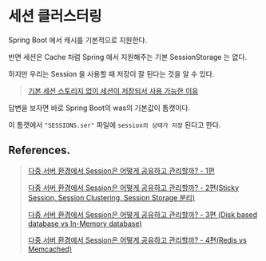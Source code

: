 # 세션 클러스터링

Spring Boot 에서 캐시를 기본적으로 지원한다.

반면 세션은 Cache 처럼 Spring 에서 지원해주는 기본 SessionStorage 는 없다.

하지만 우리는 Session 을 사용할 때 저장이 잘 된다는 것을 알 수 있다.

> [기본 세션 스토리지 없이 세션이 저장되서 사용 가능한 이유](https://stackoverflow.com/questions/57738669/what-is-the-default-session-storage-for-spring-boot)

답변을 보자면 바로 Spring Boot의 was의 기본값이 톰캣이다.

이 톰캣에서 `"SESSIONS.ser"` 파일에 `session의 상태가 저장` 된다고 한다.


## References.

> [다중 서버 환경에서 Session은 어떻게 공유하고 관리할까? - 1편](https://hyuntaeknote.tistory.com/4?category=867120)
>
> [다중 서버 환경에서 Session은 어떻게 공유하고 관리할까? - 2편(Sticky Session, Session Clustering, Session Storage 분리)](https://hyuntaeknote.tistory.com/6)
>
> [다중 서버 환경에서 Session은 어떻게 공유하고 관리할까? - 3편 (Disk based database vs In-Memory database)](https://hyuntaeknote.tistory.com/7?category=867120)
>
> [다중 서버 환경에서 Session은 어떻게 공유하고 관리할까? - 4편(Redis vs Memcached)](https://hyuntaeknote.tistory.com/8?category=867120)

